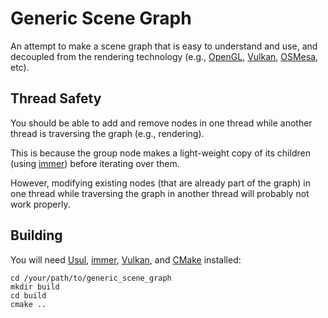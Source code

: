 # Generic Scene Graph

An attempt to make a scene graph that is easy to understand and use, and decoupled from the rendering technology (e.g.,
[OpenGL](https://www.khronos.org/opengl/),
[Vulkan](https://www.khronos.org/vulkan/),
[OSMesa](https://www.mesa3d.org/osmesa.html),
etc).

## Thread Safety

You should be able to add and remove nodes in one thread while another thread is traversing the graph (e.g., rendering).

This is because the group node makes a light-weight copy of its children (using
[immer](https://github.com/arximboldi/immer)) before iterating over them.

However, modifying existing nodes (that are already part of the graph) in one thread while traversing the graph in another thread will probably not work properly.

## Building

You will need
[Usul](https://github.com/perryiv/usul),
[immer](https://github.com/arximboldi/immer),
[Vulkan](https://vulkan.lunarg.com/sdk/home), and
[CMake](https://cmake.org/)
installed:

    cd /your/path/to/generic_scene_graph
    mkdir build
    cd build
    cmake ..

